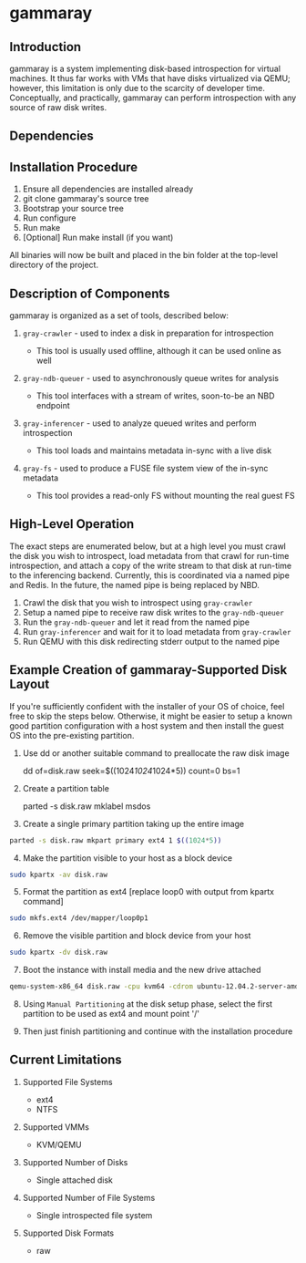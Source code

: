# gammaray

## Introduction

gammaray is a system implementing disk-based introspection for virtual
machines.  It thus far works with VMs that have disks virtualized via QEMU;
however, this limitation is only due to the scarcity of developer time.
Conceptually, and practically, gammaray can perform introspection with any
source of raw disk writes.

## Dependencies

## Installation Procedure

1. Ensure all dependencies are installed already
2. git clone gammaray's source tree
3. Bootstrap your source tree
4. Run configure
5. Run make
6. [Optional] Run make install (if you want)

All binaries will now be built and placed in the bin folder at the top-level
directory of the project.

## Description of Components

gammaray is organized as a set of tools, described below:

1. `gray-crawler` - used to index a disk in preparation for introspection
    * This tool is usually used offline, although it can be used online as well

2. `gray-ndb-queuer` - used to asynchronously queue writes for analysis
    * This tool interfaces with a stream of writes, soon-to-be an NBD endpoint

3. `gray-inferencer` - used to analyze queued writes and perform introspection
    * This tool loads and maintains metadata in-sync with a live disk

4. `gray-fs` - used to produce a FUSE file system view of the in-sync metadata
    * This tool provides a read-only FS without mounting the real guest FS

## High-Level Operation

The exact steps are enumerated below, but at a high level you must crawl the
disk you wish to introspect, load metadata from that crawl for run-time
introspection, and attach a copy of the write stream to that disk at run-time
to the inferencing backend.  Currently, this is coordinated via a named pipe
and Redis.  In the future, the named pipe is being replaced by NBD.

1. Crawl the disk that you wish to introspect using `gray-crawler`
2. Setup a named pipe to receive raw disk writes to the `gray-ndb-queuer`
3. Run the `gray-ndb-queuer` and let it read from the named pipe
4. Run `gray-inferencer` and wait for it to load metadata from `gray-crawler`
5. Run QEMU with this disk redirecting stderr output to the named pipe 

## Example Creation of gammaray-Supported Disk Layout

If you're sufficiently confident with the installer of your OS of choice, feel
free to skip the steps below.  Otherwise, it might be easier to setup a known
good partition configuration with a host system and then install the guest OS
into the pre-existing partition.

1. Use dd or another suitable command to preallocate the raw disk image

    dd of=disk.raw seek=$((1024*1024*1024*5)) count=0 bs=1

2. Create a partition table

    parted -s disk.raw mklabel msdos

3. Create a single primary partition taking up the entire image

```bash
parted -s disk.raw mkpart primary ext4 1 $((1024*5))
```

4. Make the partition visible to your host as a block device

```bash
sudo kpartx -av disk.raw
```

5. Format the partition as ext4 [replace loop0 with output from kpartx command]

```bash
sudo mkfs.ext4 /dev/mapper/loop0p1
```

6. Remove the visible partition and block device from your host

```bash
sudo kpartx -dv disk.raw
```

7. Boot the instance with install media and the new drive attached

```bash
qemu-system-x86_64 disk.raw -cpu kvm64 -cdrom ubuntu-12.04.2-server-amd64.iso
```

8. Using `Manual Partitioning` at the disk setup phase, select the first
   partition to be used as ext4 and mount point '/'

9. Then just finish partitioning and continue with the installation procedure

## Current Limitations

1. Supported File Systems
    * ext4
    * NTFS

2. Supported VMMs
    * KVM/QEMU

3. Supported Number of Disks
    * Single attached disk

4. Supported Number of File Systems
    * Single introspected file system

5. Supported Disk Formats
    * raw
